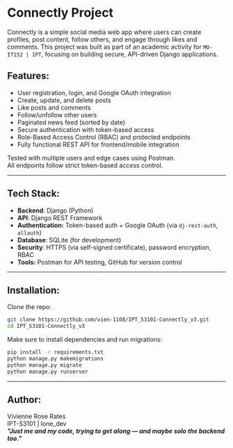 # Connectly Project

Connectly is a simple social media web app where users can create profiles, post content, follow others, and engage through likes and comments.
This project was built as part of an academic activity for `MO-IT152 | IPT`, focusing on building secure, API-driven Django applications.



## Features:

- User registration, login, and Google OAuth integration
- Create, update, and delete posts
- Like posts and comments
- Follow/unfollow other users
- Paginated news feed (sorted by date)
- Secure authentication with token-based access
- Role-Based Access Control (RBAC) and protected endpoints
- Fully functional REST API for frontend/mobile integration


Tested with multiple users and edge cases using Postman.  
All endpoints follow strict token-based access control.

---

## Tech Stack:

- **Backend**: Django (Python)
- **API**: Django REST Framework
- **Authentication:** Token-based auth + Google OAuth (via `dj-rest-auth`, `allauth`)
- **Database**: SQLite (for development)
- **Security**: HTTPS (via self-signed certificate), password encryption, RBAC
- **Tools:** Postman for API testing, GitHub for version control

---

## Installation:

Clone the repo:
   ```bash
   git clone https://github.com/vien-1108/IPT_S3101-Connectly_v3.git
   cd IPT_S3101-Connectly_v3
  ```

Make sure to install dependencies and run migrations:
   ```bash
   pip install -r requirements.txt
   python manage.py makemigrations
   python manage.py migrate
   python manage.py runserver
  ```

---

## Author:

Vivienne Rose Rates  
IPT-S3101 | lone_dev  
***"Just me and my code, trying to get along — and maybe solo the backend too."***
